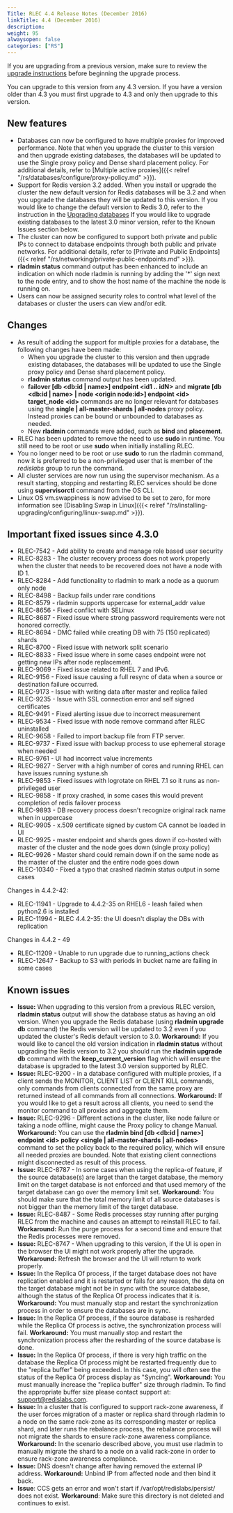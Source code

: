 ```yaml
---
Title: RLEC 4.4 Release Notes (December 2016)
linkTitle: 4.4 (December 2016)
description:
weight: 95
alwaysopen: false
categories: ["RS"]
---
```

If you are upgrading from a previous version, make sure to review the
[upgrade
instructions](https://docs.redis.com/latest/rs/installing-upgrading/upgrading/)
before beginning the upgrade process.

You can upgrade to this version from any 4.3 version. If you have a
version older than 4.3 you must first upgrade to 4.3 and only then
upgrade to this version.

## New features

- Databases can now be configured to have multiple proxies for
    improved performance. Note that when you upgrade the cluster to this
    version and then upgrade existing databases, the databases will be
    updated to use the Single proxy policy and Dense shard placement
    policy. For additional details, refer to [Multiple active
    proxies]({{< relref "/rs/databases/configure/proxy-policy.md" >}}).
- Support for Redis version 3.2 added. When you install or upgrade the
    cluster the new default version for Redis databases will be 3.2 and
    when you upgrade the databases they will be updated to this version.
    If you would like to change the default version to Redis 3.0, refer
    to the instruction in the [Upgrading
    databases](https://docs.redis.com/latest/rs/installing-upgrading/upgrading/)
    If you would like to upgrade existing databases to the latest 3.0
    minor version, refer to the Known Issues section below.
- The cluster can now be configured to support both private and public
    IPs to connect to database endpoints through both public and private
    networks. For additional details, refer to [Private and Public
    Endpoints]({{< relref "/rs/networking/private-public-endpoints.md" >}}).
- **rladmin status** command output has been enhanced to include an
    indication on which node rladmin is running by adding the '\*' sign
    next to the node entry, and to show the host name of the machine the
    node is running on.
- Users can now be assigned security roles to control what level of
    the databases or cluster the users can view and/or edit.

## Changes

- As result of adding the support for multiple proxies for a database,
    the following changes have been made:
    - When you upgrade the cluster to this version and then upgrade
          existing databases, the databases will be updated to use the
          Single proxy policy and Dense shard placement policy.
    - **rladmin status** command output has been updated.
    - **failover \[db \<db:id \| name\>\] endpoint \<id1 .. idN\>**
          and **migrate \[db \<db:id \| name\> \| node \<origin
          node:id\>\] endpoint \<id\> target_node \<id\>** commands are
          no longer relevant for databases using the **single \|
          all-master-shards \| all-nodes** proxy policy. Instead proxies
          can be bound or unbounded to databases as needed.
    - New **rladmin** commands were added, such as **bind** and
          **placement**.
- RLEC has been updated to remove the need to use **sudo** in runtime.
    You still need to be root or use **sudo** when initially installing
    RLEC.
- You no longer need to be root or use **sudo** to run the rladmin
    command, now it is preferred to be a non-privileged user that is
    member of the *redislabs* group to run the command.
- All cluster services are now run using the supervisor mechanism. As
    a result starting, stopping and restarting RLEC services should be
    done using **supervisorctl** command from the OS CLI.
- Linux OS vm.swappiness is now advised to be set to zero, for more
    information see [Disabling Swap in
    Linux]({{< relref "/rs/installing-upgrading/configuring/linux-swap.md" >}}).

## Important fixed issues since 4.3.0

- RLEC-7542 - Add ability to create and manage role based user
    security
- RLEC-8283 - The cluster recovery process does not work properly
    when the cluster that needs to be recovered does not have a node
    with ID 1.
- RLEC-8284 - Add functionality to rladmin to mark a node as a quorum
    only node
- RLEC-8498 - Backup fails under rare conditions
- RLEC-8579 - rladmin supports uppercase for external_addr value
- RLEC-8656 - Fixed conflict with SELinux
- RLEC-8687 - Fixed issue where strong password requirements were not
    honored correctly.
- RLEC-8694 - DMC failed while creating DB with 75 (150 replicated)
    shards
- RLEC-8700 - Fixed issue with network split scenario
- RLEC-8833 - Fixed issue where in some cases endpoint were not
    getting new IPs after node replacement.
- RLEC-9069 - Fixed issue related to RHEL 7 and IPv6.
- RLEC-9156 - Fixed issue causing a full resync of data when a source
    or destination failure occurred.
- RLEC-9173 - Issue with writing data after master and replica failed
- RLEC-9235 - Issue with SSL connection error and self signed
    certificates
- RLEC-9491 - Fixed alerting issue due to incorrect measurement
- RLEC-9534 - Fixed issue with node remove command after RLEC
    uninstalled
- RLEC-9658 - Failed to import backup file from FTP server.
- RLEC-9737 - Fixed issue with backup process to use ephemeral
    storage when needed
- RLEC-9761 - UI had incorrect value increments
- RLEC-9827 - Server with a high number of cores and running RHEL can
    have issues running systune.sh
- RLEC-9853 - Fixed issues with logrotate on RHEL 7.1 so it runs as
    non-privileged user
- RLEC-9858 - If proxy crashed, in some cases this would prevent
    completion of redis failover process
- RLEC-9893 - DB recovery process doesn't recognize original rack
    name when in uppercase
- RLEC-9905 - x.509 certificate signed by custom CA cannot be loaded
    in UI
- RLEC-9925 - master endpoint and shards goes down if co-hosted with
    master of the cluster and the node goes down (single proxy policy)
- RLEC-9926 - Master shard could remain down if on the same node as
    the master of the cluster and the entire node goes down
- RLEC-10340 - Fixed a typo that crashed rladmin status output in
    some cases

Changes in 4.4.2-42:

- RLEC-11941 - Upgrade to 4.4.2-35 on RHEL6 - leash failed when
    python2.6 is installed
- RLEC-11994 - RLEC 4.4.2-35: the UI doesn't display the DBs with
    replication

Changes in 4.4.2 - 49

- RLEC-11209 - Unable to run upgrade due to running_actions check
- RLEC-12647 - Backup to S3 with periods in bucket name are failing
    in some cases

## Known issues

- **Issue:** When upgrading to this version from a previous RLEC
    version, **rladmin status** output will show the database status as
    having an old version. When you upgrade the Redis database (using
    **rladmin upgrade db** command) the Redis version will be updated to
    3.2 even if you updated the cluster's Redis default version to 3.0.
    **Workaround:** If you would like to cancel the old version
    indication in **rladmin status** without upgrading the Redis version
    to 3.2 you should run the **rladmin upgrade db** command with the
    **keep_current_version** flag which will ensure the database is
    upgraded to the latest 3.0 version supported by RLEC.
- **Issue:** RLEC-9200 - in a database configured with multiple
    proxies, if a client sends the MONITOR, CLIENT LIST or CLIENT KILL
    commands, only commands from clients connected from the same proxy
    are returned instead of all commands from all connections.
    **Workaround:** If you would like to get a result across all
    clients, you need to send the monitor command to all proxies and
    aggregate them.
- **Issue:** RLEC-9296 - Different actions in the cluster, like node
    failure or taking a node offline, might cause the Proxy policy to
    change Manual.
    **Workaround:** You can use the **rladmin bind \[db \<db:id \|
    name\>\] endpoint \<id\> policy \<single \| all-master-shards \|
    all-nodes\>** command to set the policy back to the required policy,
    which will ensure all needed proxies are bounded. Note that existing
    client connections might disconnected as result of this process.
- **Issue:** RLEC-8787 - In some cases when using the replica-of
    feature, if the source database(s) are larget than the target
    database, the memory limit on the target database is not enforced
    and that used memory of the target database can go over the memory
    limit set.
    **Workaround:** You should make sure that the total memory limit of all
    source databases is not bigger than the memory limit of the target
    database.
- **Issue:** RLEC-8487 - Some Redis processes stay running after
    purging RLEC from the machine and causes an attempt to reinstall
    RLEC to fail.
    **Workaround:** Run the purge process for a second time and ensure
    that the Redis processes were removed.
- **Issue:** RLEC-8747 - When upgrading to this version, if the UI is
    open in the browser the UI might not work properly after the
    upgrade.
    **Workaround:** Refresh the browser and the UI will return to work
    properly.
- **Issue:** In the Replica Of process, if the target database does
    not have replication enabled and it is restarted or fails for any
    reason, the data on the target database might not be in sync with
    the source database, although the status of the Replica Of process
    indicates that it is.
    **Workaround:** You must manually stop and restart the
    synchronization process in order to ensure the databases are in
    sync.
- **Issue:** In the Replica Of process, if the source database is
    resharded while the Replica Of process is active, the
    synchronization process will fail.
    **Workaround:** You must manually stop and restart the
    synchronization process after the resharding of the source database
    is done.
- **Issue:** In the Replica Of process, if there is very high
    traffic on the database the Replica Of process might be restarted
    frequently due to the "replica buffer" being exceeded. In this case,
    you will often see the status of the Replica Of process display as
    "Syncing".
    **Workaround:** You must manually increase the "replica buffer" size
    through rladmin. To find the appropriate buffer size please contact
    support at: <support@redislabs.com>.
- **Issue:** In a cluster that is configured to support rack-zone
    awareness, if the user forces migration of a master or replica shard
    through rladmin to a node on the same rack-zone as its corresponding
    master or replica shard, and later runs the rebalance process, the
    rebalance process will not migrate the shards to ensure rack-zone
    awareness compliance.
    **Workaround:** In the scenario described above, you must use
    rladmin to manually migrate the shard to a node on a valid rack-zone
    in order to ensure rack-zone awareness compliance.
- **Issue:** DNS doesn't change after having removed the external IP
    address.
    **Workaround:** Unbind IP from affected node and then bind it back.
- **Issue**: CCS gets an error and won't start
    if /var/opt/redislabs/persist/ does not exist.
    **Workaround**: Make sure this directory is not deleted and
    continues to exist.
